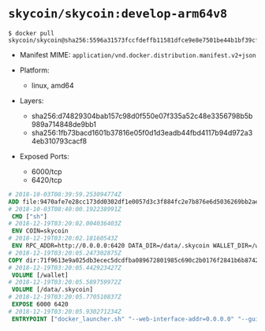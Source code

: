 # `skycoin/skycoin:develop-arm64v8`

```console
$ docker pull skycoin/skycoin@sha256:5596a31573fccfdeffb11581dfce9e8e7501be44b1bf39cf4a30ac714f43a10d
```

- Manifest MIME: `application/vnd.docker.distribution.manifest.v2+json`

- Platform: 
	- linux, amd64

- Layers:
	- sha256:d74829304bab157c98d0f550e07f335a52c48e3356798b5b989a714848de9bb1
	- sha256:1fb73bacd1601b37816e05f0d1d3eadb44fbd4117b94d972a34eb310793cacf8

- Exposed Ports:
	- 6000/tcp
	- 6420/tcp

```dockerfile
# 2018-10-03T08:39:59.253094774Z
ADD file:9470afe7e28cc173dd0302df1e0057d3c3f884fc2e7b876e6d5036269bb2ae23 in / 
# 2018-10-03T08:40:00.192238991Z
 CMD ["sh"]
# 2018-12-19T03:20:02.004036403Z
 ENV COIN=skycoin
# 2018-12-19T03:20:02.18160543Z
 ENV RPC_ADDR=http://0.0.0.0:6420 DATA_DIR=/data/.skycoin WALLET_DIR=/wallet WALLET_NAME=.wlt
# 2018-12-19T03:20:05.247302875Z
COPY dir:71f9613e9a025db3ecec5dcdfba089672801985c690c2b0176f2841b6b874257 in / 
# 2018-12-19T03:20:05.442923427Z
 VOLUME [/wallet]
# 2018-12-19T03:20:05.589759972Z
 VOLUME [/data/.skycoin]
# 2018-12-19T03:20:05.770510837Z
 EXPOSE 6000 6420
# 2018-12-19T03:20:05.930271234Z
 ENTRYPOINT ["docker_launcher.sh" "--web-interface-addr=0.0.0.0" "--gui-dir=/usr/local/skycoin/src/gui/static"]
```

